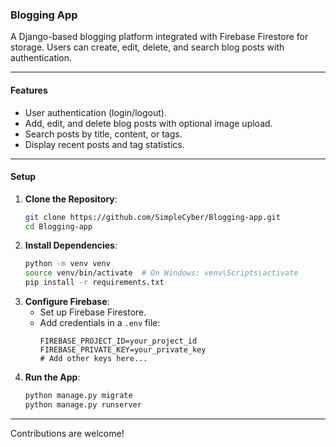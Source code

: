 ### Blogging App

A Django-based blogging platform integrated with Firebase Firestore for storage. Users can create, edit, delete, and search blog posts with authentication.

---

#### Features
- User authentication (login/logout).  
- Add, edit, and delete blog posts with optional image upload.  
- Search posts by title, content, or tags.  
- Display recent posts and tag statistics.

---

#### Setup
1. **Clone the Repository**:
   ```bash
   git clone https://github.com/SimpleCyber/Blogging-app.git
   cd Blogging-app
   ```
2. **Install Dependencies**:
   ```bash
   python -m venv venv
   source venv/bin/activate  # On Windows: venv\Scripts\activate
   pip install -r requirements.txt
   ```
3. **Configure Firebase**:
   - Set up Firebase Firestore.
   - Add credentials in a `.env` file:
     ```env
     FIREBASE_PROJECT_ID=your_project_id
     FIREBASE_PRIVATE_KEY=your_private_key
     # Add other keys here...
     ```
4. **Run the App**:
   ```bash
   python manage.py migrate
   python manage.py runserver
   ```

---

Contributions are welcome!